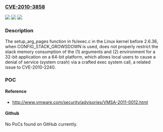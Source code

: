 ### [CVE-2010-3858](https://cve.mitre.org/cgi-bin/cvename.cgi?name=CVE-2010-3858)
![](https://img.shields.io/static/v1?label=Product&message=n%2Fa&color=blue)
![](https://img.shields.io/static/v1?label=Version&message=n%2Fa&color=blue)
![](https://img.shields.io/static/v1?label=Vulnerability&message=n%2Fa&color=brighgreen)

### Description

The setup_arg_pages function in fs/exec.c in the Linux kernel before 2.6.36, when CONFIG_STACK_GROWSDOWN is used, does not properly restrict the stack memory consumption of the (1) arguments and (2) environment for a 32-bit application on a 64-bit platform, which allows local users to cause a denial of service (system crash) via a crafted exec system call, a related issue to CVE-2010-2240.

### POC

#### Reference
- http://www.vmware.com/security/advisories/VMSA-2011-0012.html

#### Github
No PoCs found on GitHub currently.

